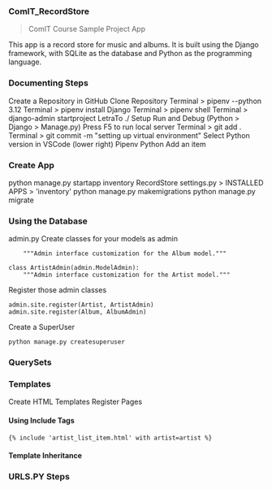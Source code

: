 ### ComIT_RecordStore
> ComIT Course Sample Project App

This app is a record store for music and albums. It is built using the Django framework, with SQLite as the database and Python as the programming language.

### Documenting Steps

Create a Repository in GitHub
Clone Repository
Terminal > pipenv --python 3.12
Terminal > pipenv install Django
Terminal > pipenv shell
Terminal > django-admin startproject LetraTo ./
Setup Run and Debug (Python > Django > Manage.py)
Press F5 to run local server
Terminal > git add .
Terminal > git commit -m "setting up virtual environment"
Select Python version in VSCode (lower right) Pipenv Python
Add an item

### Create App
python manage.py startapp inventory
RecordStore settings.py > INSTALLED APPS > 'inventory'
python manage.py makemigrations
python manage.py migrate


### Using the Database
admin.py
Create classes for your models as admin
```class AlbumAdmin(admin.ModelAdmin):
    """Admin interface customization for the Album model."""

class ArtistAdmin(admin.ModelAdmin):
    """Admin interface customization for the Artist model."""
```
Register those admin classes
```
admin.site.register(Artist, ArtistAdmin)
admin.site.register(Album, AlbumAdmin)
```
Create a SuperUser
```
python manage.py createsuperuser
```

### QuerySets


### Templates
Create HTML Templates
Register Pages

#### Using Include Tags
``` 
{% include 'artist_list_item.html' with artist=artist %}
```
#### Template Inheritance

### URLS.PY Steps




